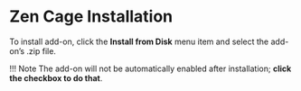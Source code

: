# Zen Cage Installation

To install add-on, click the **Install from Disk** menu item and select the add-on’s .zip file.

!!! Note
    The add-on will not be automatically enabled after installation; **click the checkbox to do that**.
